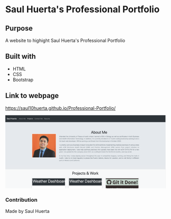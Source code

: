 # Saul Huerta's Professional Portfolio

## Purpose
A website to highight Saul Huerta's Professional Portfolio

## Built with
* HTML
* CSS
* Bootstrap

## Link to webpage
https://saul10huerta.github.io/Professional-Portfolio/

![](html-professional-portfolio.png)

### Contribution
Made by Saul Huerta


